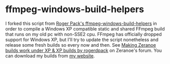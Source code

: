 # ffmpeg-windows-build-helpers

I forked this script from [Roger Pack's ffmpeg-windows-build-helpers](https://github.com/rdp/ffmpeg-windows-build-helpers) in order to compile a Windows XP compatible static and shared FFmpeg build that runs on my old pc with non-SSE2 cpu.
FFmpeg has officially dropped support for Windows XP, but I'll try to update the script nonetheless and release some fresh builds so every now and then.
See [Making Zeranoe builds work under XP & XP builds by rogerdpack](https://ffmpeg.zeranoe.com/forum/viewtopic.php?f=13&t=3572) on Zeranoe's forum.
You can download my builds from [my website](http://rwijnsma.home.xs4all.nl/files/ffmpeg).